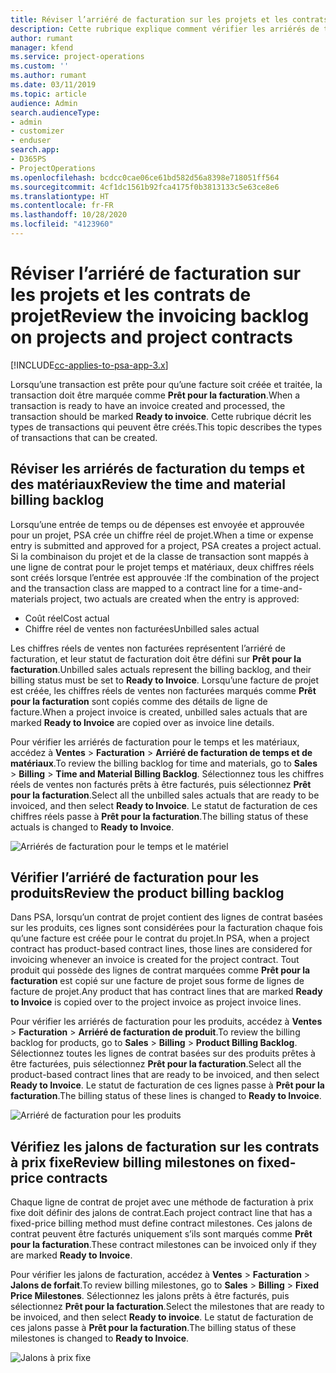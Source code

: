 ```yaml
---
title: Réviser l’arriéré de facturation sur les projets et les contrats de projet
description: Cette rubrique explique comment vérifier les arriérés de temps, de dépenses, et de produits, et comment les marquer comme prêts pour la facturation.
author: rumant
manager: kfend
ms.service: project-operations
ms.custom: ''
ms.author: rumant
ms.date: 03/11/2019
ms.topic: article
audience: Admin
search.audienceType:
- admin
- customizer
- enduser
search.app:
- D365PS
- ProjectOperations
ms.openlocfilehash: bcdcc0cae06ce61bd582d56a8398e718051ff564
ms.sourcegitcommit: 4cf1dc1561b92fca4175f0b3813133c5e63ce8e6
ms.translationtype: HT
ms.contentlocale: fr-FR
ms.lasthandoff: 10/28/2020
ms.locfileid: "4123960"
---
```

# <a name="review-the-invoicing-backlog-on-projects-and-project-contracts"></a><span data-ttu-id="de22b-103">Réviser l’arriéré de facturation sur les projets et les contrats de projet</span><span class="sxs-lookup"><span data-stu-id="de22b-103">Review the invoicing backlog on projects and project contracts</span></span>

[!INCLUDE[cc-applies-to-psa-app-3.x](../includes/cc-applies-to-psa-app-3x.md)]

<span data-ttu-id="de22b-104">Lorsqu’une transaction est prête pour qu’une facture soit créée et traitée, la transaction doit être marquée comme **Prêt pour la facturation**.</span><span class="sxs-lookup"><span data-stu-id="de22b-104">When a transaction is ready to have an invoice created and processed, the transaction should be marked **Ready to invoice**.</span></span> <span data-ttu-id="de22b-105">Cette rubrique décrit les types de transactions qui peuvent être créés.</span><span class="sxs-lookup"><span data-stu-id="de22b-105">This topic describes the types of transactions that can be created.</span></span>

## <a name="review-the-time-and-material-billing-backlog"></a><span data-ttu-id="de22b-106">Réviser les arriérés de facturation du temps et des matériaux</span><span class="sxs-lookup"><span data-stu-id="de22b-106">Review the time and material billing backlog</span></span>

<span data-ttu-id="de22b-107">Lorsqu’une entrée de temps ou de dépenses est envoyée et approuvée pour un projet, PSA crée un chiffre réel de projet.</span><span class="sxs-lookup"><span data-stu-id="de22b-107">When a time or expense entry is submitted and approved for a project, PSA creates a project actual.</span></span> <span data-ttu-id="de22b-108">Si la combinaison du projet et de la classe de transaction sont mappés à une ligne de contrat pour le projet temps et matériaux, deux chiffres réels sont créés lorsque l’entrée est approuvée :</span><span class="sxs-lookup"><span data-stu-id="de22b-108">If the combination of the project and the transaction class are mapped to a contract line for a time-and-materials project, two actuals are created when the entry is approved:</span></span>

- <span data-ttu-id="de22b-109">Coût réel</span><span class="sxs-lookup"><span data-stu-id="de22b-109">Cost actual</span></span> 
- <span data-ttu-id="de22b-110">Chiffre réel de ventes non facturées</span><span class="sxs-lookup"><span data-stu-id="de22b-110">Unbilled sales actual</span></span>

<span data-ttu-id="de22b-111">Les chiffres réels de ventes non facturées représentent l’arriéré de facturation, et leur statut de facturation doit être défini sur **Prêt pour la facturation**.</span><span class="sxs-lookup"><span data-stu-id="de22b-111">Unbilled sales actuals represent the billing backlog, and their billing status must be set to **Ready to Invoice**.</span></span> <span data-ttu-id="de22b-112">Lorsqu’une facture de projet est créée, les chiffres réels de ventes non facturées marqués comme **Prêt pour la facturation** sont copiés comme des détails de ligne de facture.</span><span class="sxs-lookup"><span data-stu-id="de22b-112">When a project invoice is created, unbilled sales actuals that are marked **Ready to Invoice** are copied over as invoice line details.</span></span>

<span data-ttu-id="de22b-113">Pour vérifier les arriérés de facturation pour le temps et les matériaux, accédez à **Ventes** \> **Facturation** \> **Arriéré de facturation de temps et de matériaux**.</span><span class="sxs-lookup"><span data-stu-id="de22b-113">To review the billing backlog for time and materials, go to **Sales** \> **Billing** \> **Time and Material Billing Backlog**.</span></span> <span data-ttu-id="de22b-114">Sélectionnez tous les chiffres réels de ventes non facturés prêts à être facturés, puis sélectionnez **Prêt pour la facturation**.</span><span class="sxs-lookup"><span data-stu-id="de22b-114">Select all the unbilled sales actuals that are ready to be invoiced, and then select **Ready to Invoice**.</span></span> <span data-ttu-id="de22b-115">Le statut de facturation de ces chiffres réels passe à **Prêt pour la facturation**.</span><span class="sxs-lookup"><span data-stu-id="de22b-115">The billing status of these actuals is changed to **Ready to Invoice**.</span></span>

![Arriérés de facturation pour le temps et le matériel](media/TMBacklog.png)

## <a name="review-the-product-billing-backlog"></a><span data-ttu-id="de22b-117">Vérifier l’arriéré de facturation pour les produits</span><span class="sxs-lookup"><span data-stu-id="de22b-117">Review the product billing backlog</span></span>

<span data-ttu-id="de22b-118">Dans PSA, lorsqu’un contrat de projet contient des lignes de contrat basées sur les produits, ces lignes sont considérées pour la facturation chaque fois qu’une facture est créée pour le contrat du projet.</span><span class="sxs-lookup"><span data-stu-id="de22b-118">In PSA, when a project contract has product-based contract lines, those lines are considered for invoicing whenever an invoice is created for the project contract.</span></span> <span data-ttu-id="de22b-119">Tout produit qui possède des lignes de contrat marquées comme **Prêt pour la facturation** est copié sur une facture de projet sous forme de lignes de facture de projet.</span><span class="sxs-lookup"><span data-stu-id="de22b-119">Any product that has contract lines that are marked **Ready to Invoice** is copied over to the project invoice as project invoice lines.</span></span>

<span data-ttu-id="de22b-120">Pour vérifier les arriérés de facturation pour les produits, accédez à **Ventes** \> **Facturation** \> **Arriéré de facturation de produit**.</span><span class="sxs-lookup"><span data-stu-id="de22b-120">To review the billing backlog for products, go to **Sales** \> **Billing** \> **Product Billing Backlog**.</span></span> <span data-ttu-id="de22b-121">Sélectionnez toutes les lignes de contrat basées sur des produits prêtes à être facturées, puis sélectionnez **Prêt pour la facturation**.</span><span class="sxs-lookup"><span data-stu-id="de22b-121">Select all the product-based contract lines that are ready to be invoiced, and then select **Ready to Invoice**.</span></span> <span data-ttu-id="de22b-122">Le statut de facturation de ces lignes passe à **Prêt pour la facturation**.</span><span class="sxs-lookup"><span data-stu-id="de22b-122">The billing status of these lines is changed to **Ready to Invoice**.</span></span>

![Arriéré de facturation pour les produits](media/ProductBacklog.png)

## <a name="review-billing-milestones-on-fixed-price-contracts"></a><span data-ttu-id="de22b-124">Vérifiez les jalons de facturation sur les contrats à prix fixe</span><span class="sxs-lookup"><span data-stu-id="de22b-124">Review billing milestones on fixed-price contracts</span></span>

<span data-ttu-id="de22b-125">Chaque ligne de contrat de projet avec une méthode de facturation à prix fixe doit définir des jalons de contrat.</span><span class="sxs-lookup"><span data-stu-id="de22b-125">Each project contract line that has a fixed-price billing method must define contract milestones.</span></span> <span data-ttu-id="de22b-126">Ces jalons de contrat peuvent être facturés uniquement s’ils sont marqués comme **Prêt pour la facturation**.</span><span class="sxs-lookup"><span data-stu-id="de22b-126">These contract milestones can be invoiced only if they are marked **Ready to Invoice**.</span></span> 

<span data-ttu-id="de22b-127">Pour vérifier les jalons de facturation, accédez à **Ventes** \> **Facturation** \> **Jalons de forfait**.</span><span class="sxs-lookup"><span data-stu-id="de22b-127">To review billing milestones, go to **Sales** \> **Billing** \> **Fixed Price Milestones**.</span></span> <span data-ttu-id="de22b-128">Sélectionnez les jalons prêts à être facturés, puis sélectionnez **Prêt pour la facturation**.</span><span class="sxs-lookup"><span data-stu-id="de22b-128">Select the milestones that are ready to be invoiced, and then select **Ready to invoice**.</span></span> <span data-ttu-id="de22b-129">Le statut de facturation de ces jalons passe à **Prêt pour la facturation**.</span><span class="sxs-lookup"><span data-stu-id="de22b-129">The billing status of these milestones is changed to **Ready to Invoice**.</span></span>

![Jalons à prix fixe](media/FPBacklog.png)
